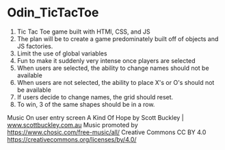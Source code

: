 # Odin_TicTacToe
1. Tic Tac Toe game built with HTMl, CSS, and JS
2. The plan will be to create a game predominately built off of objects and JS factories. 
3. Limit the use of global variables
4. Fun to make it suddenly very intense once players are selected
5. When users are selected, the ability to change names should not be available
6. When users are not selected, the ability to place X's or O's should not be available
7. If users decide to change names, the grid should reset.
8. To win, 3 of the same shapes should be in a row.

Music On user entry screen
A Kind Of Hope by Scott Buckley | www.scottbuckley.com.au
Music promoted by https://www.chosic.com/free-music/all/
Creative Commons CC BY 4.0
https://creativecommons.org/licenses/by/4.0/
 
